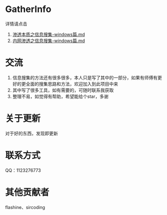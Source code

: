 # GatherInfo
详情请点击
1. [渗透本质之信息搜集-windows篇.md](https://github.com/Paper-Pen/GatherInfo/blob/master/%E6%B8%97%E9%80%8F%E6%9C%AC%E8%B4%A8%E4%B9%8B%E4%BF%A1%E6%81%AF%E6%90%9C%E9%9B%86.md)
2. [内网渗透之信息搜集-windows篇.md](https://github.com/Paper-Pen/GatherInfo/blob/master/%E5%86%85%E7%BD%91%E4%BF%A1%E6%81%AF%E6%90%9C%E9%9B%86-windows%E7%AF%87.md)
# 交流
1. 信息搜集的方法还有很多很多，本人只是写了其中的一部分，如果有师傅有更好的更全面的搜集思路和方法，欢迎加入到此项目中来
2. 其中写了很多工具，如有需要的，可随时联系我获取
3. 整理不易，如觉得有帮助，希望能给个star，多谢
# 关于更新
对于好的东西，发现即更新
# 联系方式
QQ：1123276773
# 其他贡献者
flashine、sircoding
